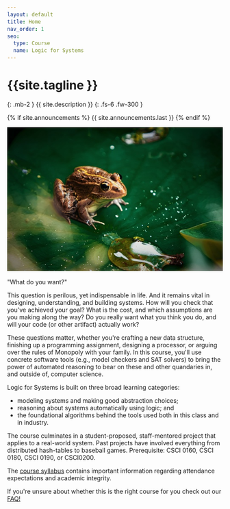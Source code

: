 ```yaml
---
layout: default
title: Home
nav_order: 1
seo:
  type: Course
  name: Logic for Systems
---
```


#  {{site.tagline }} 
{: .mb-2 }
{{ site.description }}
{: .fs-6 .fw-300 }

{% if site.announcements %} {{ site.announcements.last }} {% endif %}

<img src="assets/images/frog.jpeg">

"What do you want?"


This question is perilous, yet indispensable in life. And it remains vital in designing, understanding, and building systems. How will you check that you've achieved your goal? What is the cost, and which assumptions are you making along the way? Do you really want what you think you do, and will your code (or other artifact) actually work?

These questions matter, whether you're crafting a new data structure, finishing up a programming assignment, designing a processor, or arguing over the rules of Monopoly with your family. In this course, you'll use concrete software tools (e.g., model checkers and SAT solvers) to bring the power of automated reasoning to bear on these and other quandaries in, and outside of, computer science. 

Logic for Systems is built on three broad learning categories:
  * modeling systems and making good abstraction choices;
  * reasoning about systems automatically using logic; and
  * the foundational algorithms behind the tools used both in this class and in industry.

The course culminates in a student-proposed, staff-mentored project that applies to a real-world system. Past projects have involved everything from distributed hash-tables to baseball games. Prerequisite: CSCI 0160, CSCI 0180, CSCI 0190, or CSCI0200.

The [course syllabus](https://docs.google.com/document/d/1OJIFeb0txsfBKQnD78BGDRx-d2LDnh7SyH8Ejhik96c/edit?usp=sharing) contains important information regarding attendance expectations and academic integrity.

If you're unsure about whether this is the right course for you check out our [FAQ!](https://docs.google.com/document/d/e/2PACX-1vQek5FgRtgmr7rdxOnq5qzTIaRoVcc0dN4dERg5qu4oJ4hTCAmWJkrBbNWUdm_zsMRtQOmzpG17fWQK/pub)